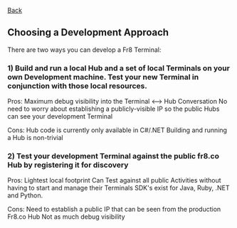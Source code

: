 [Back]()

## Choosing a Development Approach

There are two ways you can develop a Fr8 Terminal:

### 1) Build and run a local Hub and a set of local Terminals on your own Development machine. Test your new Terminal in conjunction with those local resources.

Pros:
Maximum debug visibility into the Terminal <--> Hub Conversation
No need to worry about establishing a publicly-visible IP so the public Hubs can see your development Terminal

Cons:
Hub code is currently only available in C#/.NET
Building and running a Hub is non-trivial

### 2) Test your development Terminal against the public fr8.co Hub by registering it for discovery

Pros: 
Lightest local footprint
Can Test against all public Activities without having to start and manage their Terminals
SDK's exist for Java, Ruby, .NET and Python.

Cons:
Need to establish a public IP that can be seen from the production Fr8.co Hub
Not as much debug visibility
